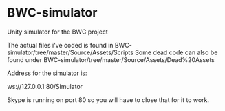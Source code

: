 BWC-simulator
=============

Unity simulator for the BWC project

The actual files i've coded is found in BWC-simulator/tree/master/Source/Assets/Scripts
Some dead code can also be found under BWC-simulator/tree/master/Source/Assets/Dead%20Assets


Address for the simulator is:

ws://127.0.0.1:80/Simulator


Skype is running on port 80 so you will have to close that for it to work.
